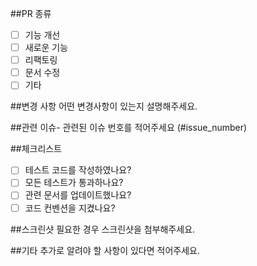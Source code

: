 ##PR 종류
- [ ] 기능 개선
- [ ] 새로운 기능
- [ ] 리팩토링
- [ ] 문서 수정
- [ ] 기타

##변경 사항
어떤 변경사항이 있는지 설명해주세요.

##관련 이슈- 관련된 이슈 번호를 적어주세요 (#issue_number)

##체크리스트
- [ ] 테스트 코드를 작성하였나요?
- [ ] 모든 테스트가 통과하나요?
- [ ] 관련 문서를 업데이트했나요?
- [ ] 코드 컨벤션을 지켰나요?

##스크린샷
필요한 경우 스크린샷을 첨부해주세요.

##기타
추가로 알려야 할 사항이 있다면 적어주세요.